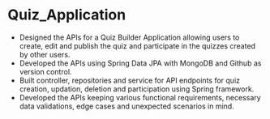 # Quiz_Application
* Designed the APIs for a Quiz Builder Application allowing users to create, edit and publish the quiz and participate in the quizzes created by other users.
* Developed the APIs using Spring Data JPA with MongoDB and Github as version control.
* Built controller, repositories and service for API endpoints for quiz creation, updation, deletion and participation using Spring framework.
* Developed the APIs keeping various functional requirements, necessary data validations, edge cases and unexpected scenarios in mind.
